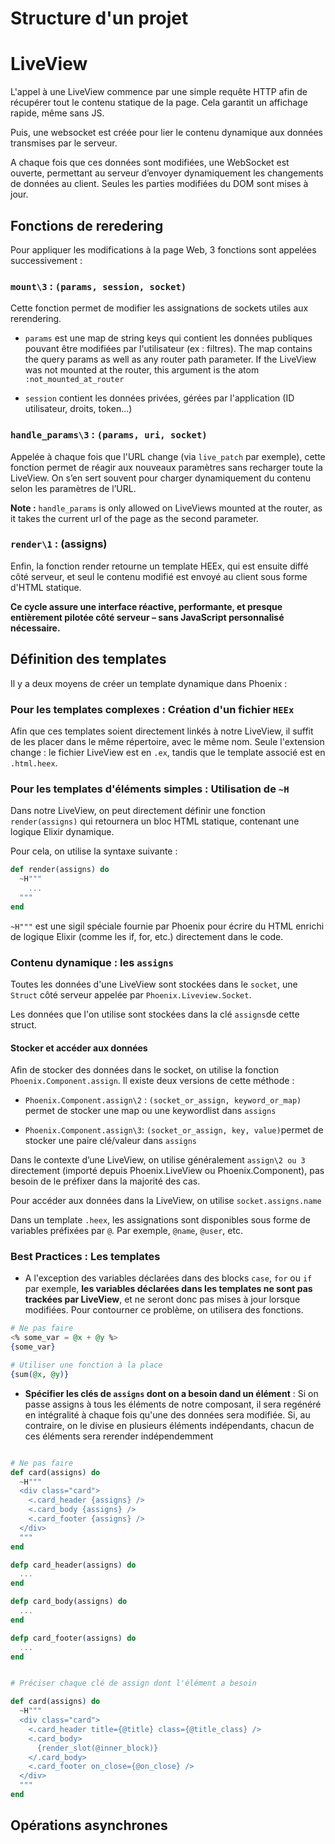 # Structure d'un projet

# LiveView

L'appel à une LiveView commence par une simple requête HTTP afin de récupérer tout le contenu statique de la page. Cela garantit un affichage rapide, même sans JS.

Puis, une websocket est créée pour lier le contenu dynamique aux données transmises par le serveur.

A chaque fois que ces données sont modifiées, une WebSocket est ouverte, permettant au serveur d’envoyer dynamiquement les changements de données au client. Seules les parties modifiées du DOM sont mises à jour.

## Fonctions de reredering

Pour appliquer les modifications à la page Web, 3 fonctions sont appelées successivement :

### `mount\3` : `(params, session, socket)`

Cette fonction permet de modifier les assignations de sockets utiles aux rerendering.
- `params` est une map de string keys qui contient les données publiques pouvant être modifiées par l'utilisateur (ex : filtres).
 The map contains the query params as well as any router path parameter. If the LiveView was not mounted at the router, this argument is the atom `:not_mounted_at_router`


- `session` contient les données privées, gérées par l'application (ID utilisateur, droits, token...)

### `handle_params\3` : `(params, uri, socket)`

Appelée à chaque fois que l'URL change (via `live_patch` par exemple), cette fonction permet de réagir aux nouveaux paramètres sans recharger toute la LiveView.
On s’en sert souvent pour charger dynamiquement du contenu selon les paramètres de l’URL.

**Note :** `handle_params` is only allowed on LiveViews mounted at the router, as it takes the current url of the page as the second parameter.

### `render\1` : (assigns)

Enfin, la fonction render retourne un template HEEx, qui est ensuite diffé côté serveur, et seul le contenu modifié est envoyé au client sous forme d'HTML statique.

**Ce cycle assure une interface réactive, performante, et presque entièrement pilotée côté serveur – sans JavaScript personnalisé nécessaire.**


## Définition des templates

Il y a deux moyens de créer un template dynamique dans Phoenix :

### Pour les templates complexes : Création d'un fichier `HEEx`

Afin que ces templates soient directement linkés à notre LiveView, il suffit de les placer dans le même répertoire, avec le même nom. Seule l'extension change : le fichier LiveView est en `.ex`, tandis que le template associé est en `.html.heex`.

### Pour les templates d'éléments simples : Utilisation de `~H`

Dans notre LiveView, on peut directement définir une fonction `render(assigns)` qui retournera un bloc HTML statique, contenant une logique Elixir dynamique.

Pour cela, on utilise la syntaxe suivante :

```Elixir
def render(assigns) do
  ~H"""
    ...
  """
end
```

`~H"""` est une sigil spéciale fournie par Phoenix pour écrire du HTML enrichi de logique Elixir (comme les if, for, etc.) directement dans le code.

### Contenu dynamique : les `assigns`

Toutes les données d'une LiveView sont stockées dans le `socket`, une `Struct` côté serveur appelée par `Phoenix.Liveview.Socket`.

Les données que l'on utilise sont stockées dans la clé `assigns`de cette struct.

#### Stocker et accéder aux données

Afin de stocker des données dans le socket, on utilise la fonction `Phoenix.Component.assign`.
Il existe deux versions de cette méthode :

- `Phoenix.Component.assign\2` : `(socket_or_assign, keyword_or_map)` permet de stocker une map ou une keywordlist dans `assigns`

- `Phoenix.Component.assign\3`: `(socket_or_assign, key, value)`permet de stocker une paire clé/valeur dans `assigns`

Dans le contexte d’une LiveView, on utilise généralement `assign\2 ou 3` directement (importé depuis Phoenix.LiveView ou Phoenix.Component), pas besoin de le préfixer dans la majorité des cas.

Pour accéder aux données dans la LiveView, on utilise `socket.assigns.name`

Dans un template `.heex`, les assignations sont disponibles sous forme de variables préfixées par `@`. Par exemple, `@name`, `@user`, etc.

### Best Practices : Les templates

- A l'exception des variables déclarées dans des blocks `case`, `for` ou `if` par exemple, **les variables déclarées dans les templates ne sont pas trackées par LiveView**, et ne seront donc pas mises à jour lorsque modifiées.
Pour contourner ce problème, on utilisera des fonctions.

```elixir
# Ne pas faire
<% some_var = @x + @y %>
{some_var}

# Utiliser une fonction à la place
{sum(@x, @y)}
```

- **Spécifier les clés de `assigns` dont on a besoin dand un élément** : Si on passe assigns à tous les éléments de notre composant, il sera regénéré en intégralité à chaque fois qu'une des données sera modifiée. Si, au contraire, on le divise en plusieurs éléments indépendants, chacun de ces éléments sera rerender indépendemment

```elixir

# Ne pas faire
def card(assigns) do
  ~H"""
  <div class="card">
    <.card_header {assigns} />
    <.card_body {assigns} />
    <.card_footer {assigns} />
  </div>
  """
end

defp card_header(assigns) do
  ...
end

defp card_body(assigns) do
  ...
end

defp card_footer(assigns) do
  ...
end


# Préciser chaque clé de assign dont l'élément a besoin

def card(assigns) do
  ~H"""
  <div class="card">
    <.card_header title={@title} class={@title_class} />
    <.card_body>
      {render_slot(@inner_block)}
    </.card_body>
    <.card_footer on_close={@on_close} />
  </div>
  """
end
```

## Opérations asynchrones
